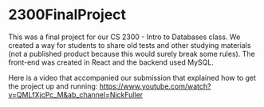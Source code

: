 # 2300FinalProject

This was a final project for our CS 2300 - Intro to Databases class. We created a way for students to share old tests and other studying materials (not a published product because this would surely break some rules). The front-end was created in React and the backend used MySQL.

Here is a video that accompanied our submission that explained how to get the project up and running: https://www.youtube.com/watch?v=QMLfXjcPc_M&ab_channel=NickFuller
